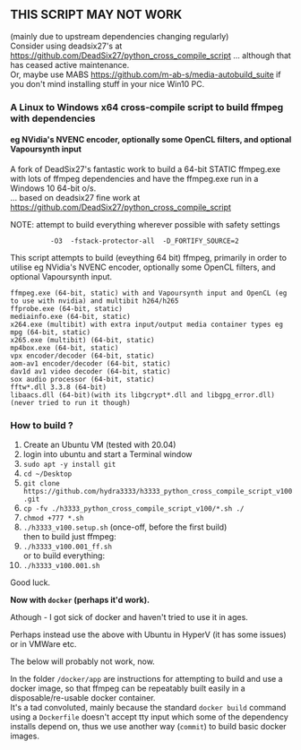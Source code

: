 ## THIS SCRIPT MAY NOT WORK  
(mainly due to upstream dependencies changing regularly)  
Consider using deadsix27's at https://github.com/DeadSix27/python_cross_compile_script ... although that has ceased active maintenance.  
Or, maybe use MABS https://github.com/m-ab-s/media-autobuild_suite if you don't mind installing stuff in your nice Win10 PC.  

### A Linux to Windows x64 cross-compile script to build ffmpeg with dependencies   
#### eg NVidia's NVENC encoder, optionally some OpenCL filters, and optional Vapoursynth input

A fork of DeadSix27's fantastic work to build a 64-bit STATIC ffmpeg.exe with lots of ffmpeg dependencies and have the ffmpeg.exe run in a Windows 10 64-bit o/s.  
... based on deadsix27 fine work at https://github.com/DeadSix27/python_cross_compile_script  

NOTE: attempt to build everything wherever possible with safety settings
```
          -O3  -fstack-protector-all  -D_FORTIFY_SOURCE=2
```

This script attempts to build (eveything 64 bit) ffmpeg, primarily in order to utilise eg NVidia's NVENC encoder, optionally some OpenCL filters, and optional Vapoursynth input.

```
ffmpeg.exe (64-bit, static) with and Vapoursynth input and OpenCL (eg to use with nvidia) and multibit h264/h265
ffprobe.exe (64-bit, static)
mediainfo.exe (64-bit, static)
x264.exe (multibit) with extra input/output media container types eg mpg (64-bit, static)
x265.exe (multibit) (64-bit, static)
mp4box.exe (64-bit, static)
vpx encoder/decoder (64-bit, static)
aom-av1 encoder/decoder (64-bit, static)
dav1d av1 video decoder (64-bit, static)
sox audio processor (64-bit, static)
fftw*.dll 3.3.8 (64-bit)
libaacs.dll (64-bit)(with its libgcrypt*.dll and libgpg_error.dll) (never tried to run it though)
```

### How to build ?

1. Create an Ubuntu VM (tested with 20.04)   
2. login into ubuntu and start a Terminal window   
3. `sudo apt -y install git`   
4. `cd ~/Desktop`   
5. `git clone https://github.com/hydra3333/h3333_python_cross_compile_script_v100.git`   
6. `cp -fv ./h3333_python_cross_compile_script_v100/*.sh ./`   
7. `chmod +777 *.sh`   
8. `./h3333_v100.setup.sh` (once-off, before the first build)   
then to build just ffmpeg:    
9. `./h3333_v100.001_ff.sh`   
or to build everything:    
10. `./h3333_v100.001.sh`   

Good luck.

**Now with ```docker``` (perhaps it'd work).**  

Athough - I got sick of docker and haven't tried to use it in ages.  

Perhaps instead use the above with Ubuntu in HyperV (it has some issues) or in VMWare etc.  

The below will probably not work, now.  

In the folder ```/docker/app``` are instructions for attempting to build and use a docker image,
so that ffmpeg can be repeatably built easily in a disposable/re-usable docker container.  
It's a tad convoluted, mainly because the standard ```docker build``` command 
using a ```Dockerfile``` doesn't accept tty input which some of the dependency 
installs depend on, thus we use another way (```commit```) to build basic docker images.   

